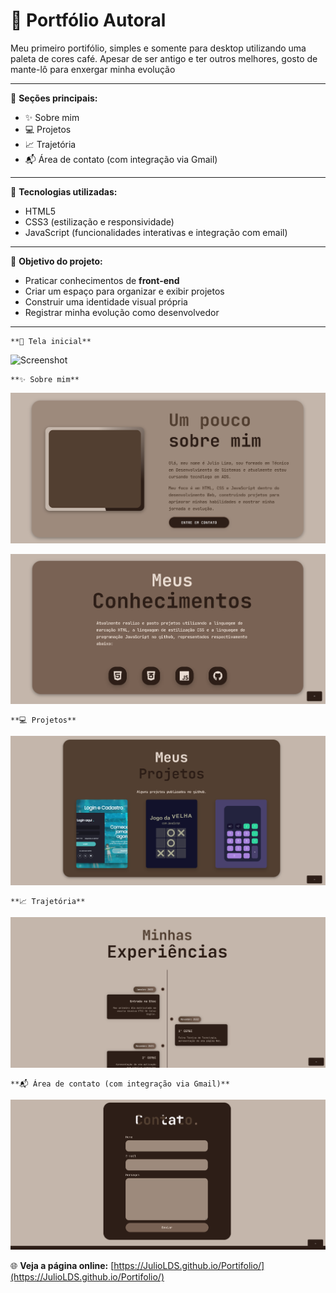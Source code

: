 # 💼 Portfólio Autoral

Meu primeiro portifólio, simples e somente para desktop utilizando uma paleta de cores café. Apesar de ser antigo e ter outros melhores, gosto de mante-lô para enxergar minha evolução  

---

📌 **Seções principais:**
- ✨ Sobre mim
- 💻 Projetos
- 📈 Trajetória
- 📬 Área de contato (com integração via Gmail)

---

🎨 **Tecnologias utilizadas:**
- HTML5
- CSS3 (estilização e responsividade)
- JavaScript (funcionalidades interativas e integração com email)

---

🚀 **Objetivo do projeto:**
- Praticar conhecimentos de **front-end**
- Criar um espaço para organizar e exibir projetos
- Construir uma identidade visual própria
- Registrar minha evolução como desenvolvedor

---
    **📌 Tela inicial**
    
![Screenshot](images/telaInicial.png)

    **✨ Sobre mim**
    
![Screenshot](images/sobre.png)

![Screenshot](images/conhecimentos.png)

    **💻 Projetos**
    
![Screenshot](images/projetos.png)
    
    **📈 Trajetória**
    
![Screenshot](images/trajetoria.png)
    
    **📬 Área de contato (com integração via Gmail)**
    
![Screenshot](images/contato.png)
    


🌐 **Veja a página online:** [https://JulioLDS.github.io/Portifolio/](https://JulioLDS.github.io/Portifolio/)
